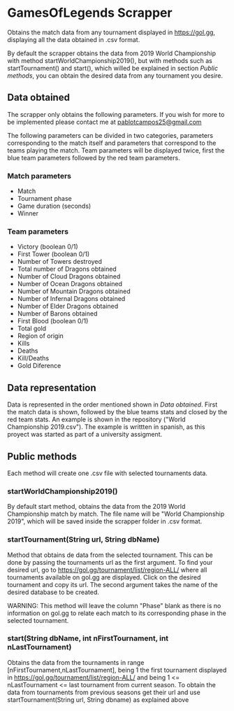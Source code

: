# GamesOfLegends Scrapper
Obtains the match data from any tournament displayed in https://gol.gg, displaying all the data obtained in .csv format. 

By default the scrapper obtains the data from 2019 World Championship with method startWorldChampionship2019(), but with methods such as startTournament() and start(), which willed be explained in section _Public methods_, you can obtain the desired data from any tournament you desire.

## Data obtained
The scrapper only obtains the following parameters. If you wish for more to be implemented please contact me at pablotcampos25@gmail.com

The following parameters can be divided in two categories, parameters corresponding to the match itself and parameters that correspond to the teams playing the match. Team parameters will be displayed twice, first the blue team parameters followed by the red team parameters.

### Match parameters
- Match
- Tournament phase
- Game duration (seconds)
- Winner

### Team parameters
- Victory (boolean 0/1)
- First Tower (boolean 0/1)
- Number of Towers destroyed
- Total number of Dragons obtained
- Number of Cloud Dragons obtained
- Number of Ocean Dragons obtained
- Number of Mountain Dragons obtained
- Number of Infernal Dragons obtained
- Number of Elder Dragons obtained
- Number of Barons obtained
- First Blood (boolean 0/1)
- Total gold 
- Region of origin
- Kills
- Deaths
- Kill/Deaths
- Gold Diference

## Data representation
Data is represented in the order mentioned shown in _Data obtained_. First the match data is shown, followed by the blue teams stats and closed by the red team stats. 
An example is shown in the repository ("World Championship 2019.csv"). The example is writtten in spanish, as this proyect was started as part of a university assigment.


## Public methods
Each method will create one .csv file with selected tournaments data.
### startWorldChampionship2019()
By default start method, obtains the data from the 2019 World Championship match by match. The file name will be "World Championship 2019", which will be saved inside the scrapper folder in .csv format.
### startTournament(String url, String dbName) 
Method that obtains de data from the selected tournament. This can be done by passing the tournaments url as the first argument. To find your desired url, go to https://gol.gg/tournament/list/region-ALL/ where all tournaments available on gol.gg are displayed. Click on the desired tournament and copy its url. The second argument takes the name of the desired database to be created.

WARNING: This method will leave the column "Phase"  blank as there is no information on gol.gg to relate each match to its corresponding phase in the selected tournament.

### start(String dbName, int nFirstTournament, int nLastTournament)
Obtains the data from the tournaments in range [nFirstTournament,nLastTournament], being 1 the first tournament displayed in https://gol.gg/tournament/list/region-ALL/ and being 1 <= nLastTournament <= last tournament from current season. To obtain the data from tournaments from previous seasons get their url and use startTournament(String url, String dbname) as explained above

